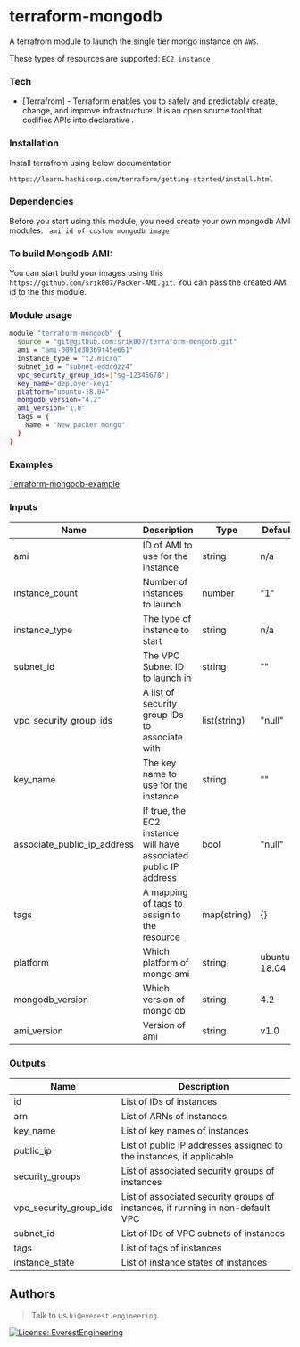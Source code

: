 # terraform-mongodb

A terrafrom module to launch the single tier mongo instance on ```AWS```.

These types of resources are supported:
``` EC2 instance ```

### Tech
* [Terrafrom] - Terraform enables you to safely and predictably create, change, and improve infrastructure. It is an open source tool that codifies APIs into declarative .

### Installation
Install terrafrom using below documentation

``` https://learn.hashicorp.com/terraform/getting-started/install.html ```

### Dependencies 

Before you start using this module, you need create your own mongodb AMI modules.
 ``` ami id of custom mongodb image```

### To build Mongodb AMI: 

You can start build your images using this ``` https://github.com/srik007/Packer-AMI.git ```. You can pass the created AMI id to the this module.

### Module usage 

```sh
module "terraform-mongodb" {
  source = "git@github.com:srik007/terraform-mongodb.git"
  ami = "ami-0091d303b9f45e661"
  instance_type = "t2.micro"
  subnet_id = "subnet-eddcdzz4"
  vpc_security_group_ids=["sg-12345678"]
  key_name="deployer-key1"
  platform="ubuntu-18.04"
  mongodb_version="4.2"
  ami_version="1.0"
  tags = {
    Name = "New packer mongo"
  }
}
```

### Examples

[Terraform-mongodb-example](https://github.com/srik007/terraform-mongodb-example)

### Inputs
| Name          | Description           | Type  | Default | Required | 
| ------------- | :--------------------- | ------| -------| ---------|
| ami	        | ID of AMI to use for the instance| 	string |	n/a	 | yes
|instance_count	 | Number of instances to launch | 	number | 	"1"	 | no
| instance_type	 | The type of instance to start | 	string | 	n/a	 | yes
| subnet_id	    | The VPC Subnet ID to launch in | 	string | 	"" | 	no
 | vpc_security_group_ids | 	A list of security group IDs to associate with | 	list(string) | "null" | 	no
|  key_name	 | The key name to use for the instance	 | string | 	"" | 	no
| associate_public_ip_address | 	If true, the EC2 instance will have associated public IP address | 	bool	 | "null" | 	no
| tags | 	A mapping of tags to assign to the resource | 	map(string)	| {} | 	no
| platform | Which platform of mongo ami | string | ubuntu-18.04 | no
|mongodb_version| Which version of mongo db | string | 4.2 | no
| ami_version | Version of ami | string | v1.0 | no

### Outputs

| Name | Description | 
| ------ | ----------| 
| id | List of IDs of instances | 
| arn | List of ARNs of instances | 
| key_name | List of key names of instances | 
| public_ip	| List of public IP addresses assigned to the instances, if applicable | 
| security_groups | 	List of associated security groups of instances |
| vpc_security_group_ids |	List of associated security groups of instances, if running in non-default VPC |
| subnet_id | 	List of IDs of VPC subnets of instances |
| tags	| List of tags of instances | 
| instance_state | List of instance states of instances |

## Authors
>Talk to us `hi@everest.engineering`.

[![License: EverestEngineering](https://img.shields.io/badge/Copyright%20%C2%A9-EVERESTENGINEERING-blue)](https://everest.engineering)
